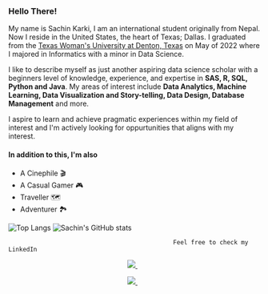 ### Hello There!

My name is Sachin Karki, I am an international student originally from Nepal. Now I reside in the United States, the heart of Texas; Dallas. 
I graduated from the <a href="https://www.twu.edu/">Texas Woman's University at Denton, Texas</a> on May of 2022 where I majored in Informatics with a minor in Data Science. 

I like to describe myself as just another aspiring data science scholar with a beginners level of knowledge, experience, and expertise in **SAS, R, SQL, Python and Java**.
My areas of interest include **Data Analytics, Machine Learning, Data Visualization and Story-telling, Data Design, Database Management** and more. 

I aspire to learn and achieve pragmatic experiences within my field of interest and I'm actively looking for oppurtunities that aligns with my interest.
#### In addition to this, I'm also 
- A Cinephile :clapper:
- A Casual Gamer :video_game:
- Traveller :world_map: 
- Adventurer :national_park:

![Top Langs](https://github-readme-stats.vercel.app/api/top-langs/?username=skarki7&layout=compact)
![Sachin's GitHub stats](https://github-readme-stats.vercel.app/api?username=skarki7&show_icons=true&theme=radical)

                                                  Feel free to check my LinkedIn
<p align='center'>
<a href="https://www.linkedin.com/in/sachin-karki7/">
<img src="https://img.shields.io/badge/linkedin-%230077B5.svg?&style=for-the-badge&logo=linkedin&logoColor=white" />
</a>&nbsp;&nbsp;

  <p align='center'> 
  <a href="https://github.com/skarki7/">
    <img src="https://img.shields.io/static/v1?label=My&message=Github&color=red" />
  </a>&nbsp;&nbsp;
</p>



